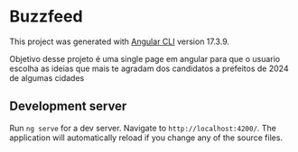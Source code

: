 # Buzzfeed

This project was generated with [Angular CLI](https://github.com/angular/angular-cli) version 17.3.9.

Objetivo desse projeto é uma single page em angular para que o usuario escolha as ideias que mais te agradam dos candidatos a prefeitos de 2024 de algumas cidades

## Development server

Run `ng serve` for a dev server. Navigate to `http://localhost:4200/`. The application will automatically reload if you change any of the source files.




